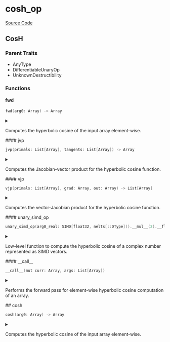 



# cosh_op
  
[Source Code](https://github.com/endia-ai/Endia/tree/main/endia/functional/unary_ops/cosh_op.mojo)  
  

## CosH
  
  
  

### Parent Traits
  

- AnyType
- DifferentiableUnaryOp
- UnknownDestructibility
  

### Functions

#### fwd


```swift
fwd(arg0: Array) -> Array
```  
<details markdown="1" style="border: none; bg-color: none; box-shadow: none;">  
<summary style="border: none; bg-color: none; box-shadow: none;">  
  
Computes the hyperbolic cosine of the input array element-wise.  
</summary>  
  
#### Args:  

* arg0 `Array`: The input array.
  
#### Returns:  
  
An array containing the hyperbolic cosine of each element in the input array.  #### Examples: ```python a = Array([[1, 2], [3, 4]]) result = cosh(a) print(result) ```  #### Note: This function supports: - Automatic differentiation (forward and reverse modes). - Complex valued arguments.  
Type: `Array`  
  
  
</details>
#### jvp


```swift
jvp(primals: List[Array], tangents: List[Array]) -> Array
```  
<details markdown="1" style="border: none; bg-color: none; box-shadow: none;">  
<summary style="border: none; bg-color: none; box-shadow: none;">  
  
Computes the Jacobian-vector product for the hyperbolic cosine function.  
</summary>  
  
#### Args:  

* primals `List[Array]`: A list containing the primal input array.
* tangents `List[Array]`: A list containing the tangent vector.
  
#### Returns:  
  
The Jacobian-vector product for the hyperbolic cosine function.  #### Note: The Jacobian-vector product for hyperbolic cosine is computed as sinh(x) * dx, where x is the primal input and dx is the tangent vector.  
Type: `Array`  
  
  


Implements forward-mode automatic differentiation for the hyperbolic cosine function.
  
</details>
#### vjp


```swift
vjp(primals: List[Array], grad: Array, out: Array) -> List[Array]
```  
<details markdown="1" style="border: none; bg-color: none; box-shadow: none;">  
<summary style="border: none; bg-color: none; box-shadow: none;">  
  
Computes the vector-Jacobian product for the hyperbolic cosine function.  
</summary>  
  
#### Args:  

* primals `List[Array]`: A list containing the primal input array.
* grad `Array`: The gradient of the output with respect to some scalar function.
* out `Array`: The output of the forward pass (unused in this function).
  
#### Returns:  
  
A list containing the gradient with respect to the input.  #### Note: The vector-Jacobian product for hyperbolic cosine is computed as sinh(x) * grad, where x is the primal input and grad is the incoming gradient.  
Type: `List[Array]`  
  
  


Implements reverse-mode automatic differentiation for the hyperbolic cosine function.
  
</details>
#### unary_simd_op


```swift
unary_simd_op(arg0_real: SIMD[float32, nelts[::DType]().__mul__(2).__floordiv__(2)], arg0_imag: SIMD[float32, nelts[::DType]().__mul__(2).__floordiv__(2)]) -> Tuple[SIMD[float32, nelts[::DType]().__mul__(2).__floordiv__(2)], SIMD[float32, nelts[::DType]().__mul__(2).__floordiv__(2)]]
```  
<details markdown="1" style="border: none; bg-color: none; box-shadow: none;">  
<summary style="border: none; bg-color: none; box-shadow: none;">  
  
Low-level function to compute the hyperbolic cosine of a complex number represented as SIMD vectors.  
</summary>  
  
#### Args:  

* arg0_real `SIMD[float32, nelts[::DType]().__mul__(2).__floordiv__(2)]`: The real part of the complex number.
* arg0_imag `SIMD[float32, nelts[::DType]().__mul__(2).__floordiv__(2)]`: The imaginary part of the complex number.
  
#### Returns:  
  
The real and imaginary parts of the hyperbolic cosine of the complex number as a tuple.  
Type: `Tuple[SIMD[float32, nelts[::DType]().__mul__(2).__floordiv__(2)], SIMD[float32, nelts[::DType]().__mul__(2).__floordiv__(2)]]`  
  
  
</details>
#### __call__


```swift
__call__(mut curr: Array, args: List[Array])
```  
<details markdown="1" style="border: none; bg-color: none; box-shadow: none;">  
<summary style="border: none; bg-color: none; box-shadow: none;">  
  
Performs the forward pass for element-wise hyperbolic cosine computation of an array.  
</summary>  
  
#### Args:  

* curr `Array`: The current array to store the result (modified in-place).
* args `List[Array]`: A list containing the input array.
  
  


Computes the hyperbolic cosine of each element in the input array and stores the result in the current array.
Initializes the current array if not already set up.

#### Note:
This function assumes that the shape and data of the args are already set up.
If the current array (curr) is not initialized, it computes the shape based on the input array and sets up the data accordingly.  
</details>
## cosh


```swift
cosh(arg0: Array) -> Array
```  
<details markdown="1" style="border: none; bg-color: none; box-shadow: none;">  
<summary style="border: none; bg-color: none; box-shadow: none;">  
  
Computes the hyperbolic cosine of the input array element-wise.  
</summary>  
  
#### Args:  

* arg0 `Array`: The input array.
  
#### Returns:  
  
An array containing the hyperbolic cosine of each element in the input array.  #### Examples: ```python a = Array([[1, 2], [3, 4]]) result = cosh(a) print(result) ```  #### Note: This function supports: - Automatic differentiation (forward and reverse modes). - Complex valued arguments.  
Type: `Array`  
  
  
</details>
